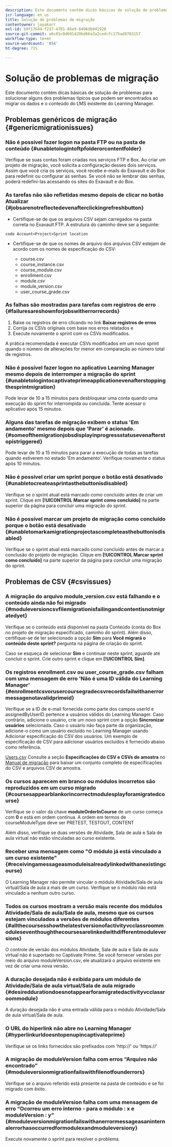 ```yaml
---
description: Este documento contém dicas básicas de solução de problemas para solucionar alguns dos problemas típicos que podem ser encontrados ao migrar os dados e o conteúdo do LMS existente do Learning Manager.
jcr-language: en_us
title: Solução de problemas de migração
contentowner: jayakarr
exl-id: b9f17644-f237-4701-86e9-8496db941920
source-git-commit: a0c01c0d691429bd66a3a2ce4cfc175ad0703157
workflow-type: tm+mt
source-wordcount: '854'
ht-degree: 71%

---
```


# Solução de problemas de migração

Este documento contém dicas básicas de solução de problemas para solucionar alguns dos problemas típicos que podem ser encontrados ao migrar os dados e o conteúdo do LMS existente do Learning Manager.

## Problemas genéricos de migração {#genericmigrationissues}

### Não é possível fazer logon na pasta FTP ou na pasta de conteúdo {#unabletologintoftpfolderorcontentfolder}

Verifique se suas contas foram criadas nos serviços FTP e Box. Ao criar um projeto de migração, você solicita a configuração desses dois serviços. Assim que você cria os serviços, você recebe e-mails do Exavault e do Box para redefinir ou configurar as senhas. Se você não se lembrar das senhas, poderá redefini-las acessando os sites do Exavault e do Box.

### As tarefas não são refletidas mesmo depois de clicar no botão Atualizar {#jobsarenotreflectedevenafterclickingrefreshbutton}

* Certifique-se de que os arquivos CSV sejam carregados na pasta correta no Exavault FTP. A estrutura do caminho deve ser a seguinte:

`code Account>Project>Sprint location`

* Certifique-se de que os nomes de arquivo dos arquivos CSV estejam de acordo com os nomes de especificação do CSV:

   * course.csv
   * course_instance.csv
   * course_module.csv
   * enrollment.csv
   * module.csv
   * module_version.csv
   * user_course_grade.csv

### As falhas são mostradas para tarefas com registros de erro {#failuresareshownforjobswitherrorrecords}

1. Baixe os registros de erro clicando no link **Baixar registros de erros**
1. Corrija os CSVs originais com base nos erros relatados e
1. Execute novamente o sprint com os CSVs modificados.

A prática recomendada é executar CSVs modificados em um novo sprint quando o número de alterações for menor em comparação ao número total de registros.

### Não é possível fazer logon no aplicativo Learning Manager mesmo depois de interromper a migração do sprint {#unabletologintocaptivateprimeapplicationevenafterstoppingthesprintmigration}

Pode levar de 10 a 15 minutos para desbloquear uma conta quando uma execução do sprint for interrompida ou concluída. Tente acessar o aplicativo após 15 minutos.

### Alguns das tarefas de migração exibem o status &#39;Em andamento&#39; mesmo depois que &#39;Parar&#39; é acionado. {#someofthemigrationjobsdisplayinprogressstatusevenafterstopistriggered}

Pode levar de 10 a 15 minutos para parar a execução de todas as tarefas quando estiverem no estado &#39;Em andamento&#39;. Verifique novamente o status após 10 minutos.

### Não é possível criar um sprint porque o botão está desativado {#unabletocreateasprintasthebuttonisdisabled}

Verifique se o sprint atual está marcado como concluído antes de criar um sprint. Clique em **[!UICONTROL Marcar sprint como concluído]** na parte superior da página para concluir uma migração do sprint.

### Não é possível marcar um projeto de migração como concluído porque o botão está desativado {#unabletomarkamigrationprojectascompleteasthebuttonisdisabled}

Verifique se o sprint atual está marcado como concluído antes de marcar a conclusão do projeto de migração. Clique em **[!UICONTROL Marcar sprint como concluído]** na parte superior da página para concluir uma migração do sprint.

## Problemas de CSV {#csvissues}

### A migração do arquivo module_version.csv está falhando e o conteúdo ainda não foi migrado {#moduleversioncsvfilemigrationisfailingandcontentisnotmigratedyet}

Verifique se o conteúdo está disponível na pasta Conteúdo (conta do Box no projeto de migração especificado, caminho do sprint). Além disso, certifique-se de ter selecionado a opção **Sim** para **Você migrará o conteúdo deste sprint?** pergunta na página de criação do sprint.

Caso se esqueça de selecionar **Sim** e continuar neste sprint, aguarde até concluir o sprint. Crie outro sprint e clique em **[!UICONTROL Sim]**.

### Os registros enrollment.csv ou user_course_grade.csv falham com uma mensagem de erro &#39;Não é uma ID válida do Learning Manager&#39; {#enrollmentcsvorusercoursegradecsvrecordsfailwithanerrormessagenotavalidprimeid}

Verifique se a ID de e-mail fornecida como parte dos campos userId e assignedByUserID pertence a usuários válidos do Learning Manager. Caso contrário, adicione o usuário, crie um novo sprint com a opção **Sincronizar usuários** selecionada. Caso o usuário não faça parte da organização, adicione-o como um usuário excluído no Learning Manager usando Adicionar especificação do CSV dos usuários. Um exemplo de especificação de CSV para adicionar usuários excluídos é fornecido abaixo como referência.

[Users.csv](assets/users.zip) Consulte a seção **Especificações do CSV e CSVs de amostra** no [Manual de migração](../integration-admin/feature-summary/migration-manual.md) para baixar um conjunto completo de especificações do CSV e arquivos CSV de amostra.

### Os cursos aparecem em branco ou módulos incorretos são reproduzidos em um curso migrado {#coursesappearblankorincorrectmodulesplayforamigratedcourse}

Verifique se o valor da chave **moduleOrderInCourse** de um curso começa com **0** e está em ordem contínua. A ordem em termos de courseModuleType deve ser PRETEST, TESTOUT, CONTENT

Além disso, verifique se duas versões de Atividade, Sala de aula e Sala de aula virtual não estão vinculadas ao curso existente.

### Receber uma mensagem como &quot;O módulo já está vinculado a um curso existente&quot; {#receivingamessageasmoduleisalreadylinkedwithanexistingcourse}

O Learning Manager não permite vincular o módulo Atividade/Sala de aula virtual/Sala de aula a mais de um curso. Verifique se o módulo não está vinculado a nenhum outro curso.

### Todos os cursos mostram a versão mais recente dos módulos Atividade/Sala de aula/Sala de aula, mesmo que os cursos estejam vinculados a versões de módulos diferentes {#allthecoursesshowthelatestversionofactivityvcclassroommoduleseventhoughthecoursesarelinkedwithdifferentmoduleversions}

O controle de versão dos módulos Atividade, Sala de aula e Sala de aula virtual não é suportado no Captivate Prime. Se você fornecer versões por meio do arquivo moduleVersion.csv, ele atualizará o arquivo existente em vez de criar uma nova versão.

### A duração desejada não é exibida para um módulo de Atividade/Sala de aula virtual/Sala de aula migrado {#desireddurationdoesnotappearforamigratedactivityvcclassroommodule}

A duração desejada não é uma entrada válida para o módulo Atividade/Sala de aula virtual/Sala de aula.

### O URL do hiperlink não abre no Learning Manager {#hyperlinkurldoesntopenupincaptivateprime}

Verifique se os links fornecidos são prefixados com &#39;http://&#39; ou &#39;https://&#39;

### A migração de moduleVersion falha com erros “Arquivo não encontrado” {#moduleversionmigrationfailswithfilenotfounderrors}

Verifique se o arquivo referido está presente na pasta de conteúdo e se foi migrado com êxito.

### A migração de moduleVersion falha com uma mensagem de erro “Ocorreu um erro interno - para o módulo : x e moduleVersion : y” {#moduleversionmigrationfailswithanerrormessageasaninternalerrorhasoccurredformodulexandmoduleversiony}

Execute novamente o sprint para resolver o problema.
